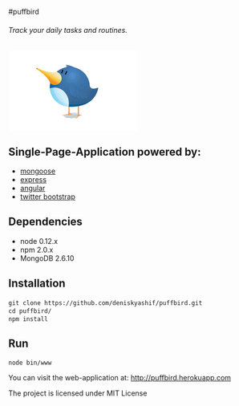 #puffbird
###### Track your daily tasks and routines.
<img src="public/images/logo.gif" alt="Logo" align="center" />

## Single-Page-Application powered by:
* [mongoose](http://mongoosejs.com/)
* [express](http://expressjs.com/)
* [angular](https://angularjs.org/)
* [twitter bootstrap](http://getbootstrap.com/)

## Dependencies
* node 0.12.x  
* npm 2.0.x  
* MongoDB 2.6.10  

## Installation
```
git clone https://github.com/deniskyashif/puffbird.git  
cd puffbird/  
npm install
```

## Run
```
node bin/www  
```

You can visit the web-application at: http://puffbird.herokuapp.com

The project is licensed under MIT License

